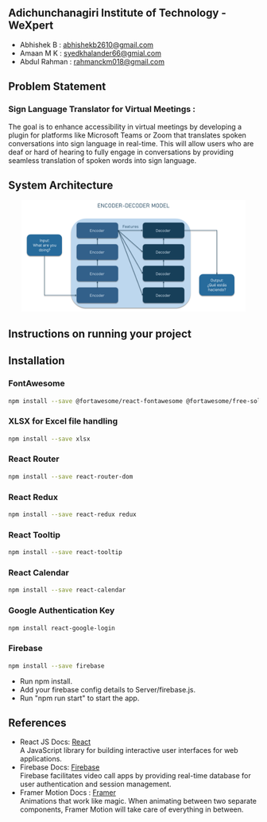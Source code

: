 ## Adichunchanagiri Institute of Technology - WeXpert
- Abhishek B : abhishekb2610@gmail.com
- Amaan M K : syedkhalander66@gmial.com
- Abdul Rahman : rahmanckm018@gmail.com

## Problem Statement
### Sign Language Translator for Virtual Meetings : 
<p> The goal is to enhance accessibility in virtual meetings by developing a plugin for platforms like Microsoft Teams or Zoom that translates spoken conversations into sign language in real-time. This will allow users who are deaf or hard of hearing to fully engage in conversations by providing seamless translation of spoken words into sign language.
</p>

## System Architecture
<div align="center">
  <img src="assets/Picture1.png" width="450px" />
</div>


## Instructions on running your project
## Installation 
<!-- install dependencies -->
### FontAwesome
```bash
npm install --save @fortawesome/react-fontawesome @fortawesome/free-solid-svg-icons
```

### XLSX for Excel file handling
```bash
npm install --save xlsx
```

### React Router
```bash
npm install --save react-router-dom
```

### React Redux
```bash
npm install --save react-redux redux
```

### React Tooltip
```bash
npm install --save react-tooltip
```

### React Calendar
```bash
npm install --save react-calendar
```
### Google Authentication Key
```bash
npm install react-google-login
```

### Firebase
```bash
npm install --save firebase
```

<!-- run below commands -->
- Run npm install.
- Add your firebase config details to Server/firebase.js.
- Run "npm run start" to start the app.

## References
- React JS Docs: <a href="https://react.dev/">React</a> <br>
  A JavaScript library for building interactive user interfaces for web applications.
- Firebase Docs: <a href="https://firebase.google.com/docs/">Firebase</a> <br>
  Firebase facilitates video call apps by providing real-time database for user authentication and session management.
- Framer Motion Docs : <a href="https://www.framer.com/motion/">Framer</a> <br>
  Animations that work like magic. When animating between two separate components, Framer Motion will take care of everything in between.
